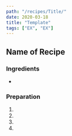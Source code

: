 ```yaml
---
path: "/recipes/Title/"
date: 2020-03-18
title: "Template"
tags: ["EX", "EX"]
---
```


## Name of Recipe
### Ingredients

- 

### Preparation

1. 
2. 
3. 
4. 
